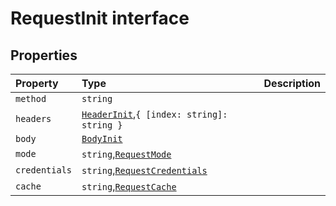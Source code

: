 # RequestInit interface










## Properties

| Property	   | Type	| Description|
|:-------------|:-------|:-----------|
|`method`      | `string` |  |
|`headers`      | [`HeaderInit`](..//whatwg-fetch.md#types),`{ [index: string]: string }` |  |
|`body`      | [`BodyInit`](..//whatwg-fetch.md#types) |  |
|`mode`      | `string`,[`RequestMode`](../whatwg-fetch/requestmode.md) |  |
|`credentials`      | `string`,[`RequestCredentials`](../whatwg-fetch/requestcredentials.md) |  |
|`cache`      | `string`,[`RequestCache`](../whatwg-fetch/requestcache.md) |  |





